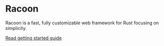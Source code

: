# Racoon

Racoon is a fast, fully customizable web framework for Rust focusing on simplicity.

[Read getting started guide](getting-started.md)
